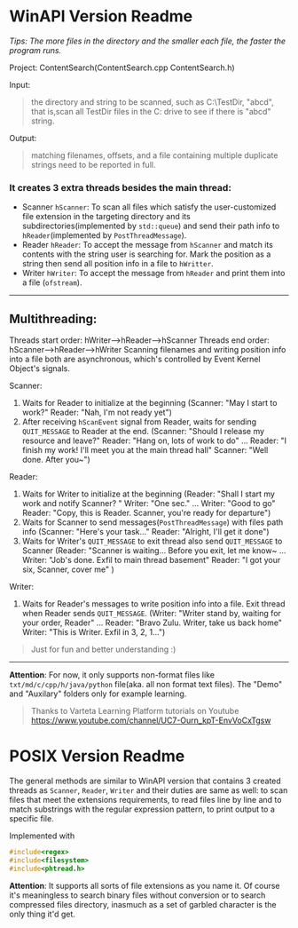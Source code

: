 # WinAPI Version Readme

_Tips: The more files in the directory and the smaller each file, the faster the program runs._

Project: ContentSearch(ContentSearch.cpp ContentSearch.h)

Input:

> the directory and string to be scanned, such as C:\TestDir, "abcd", that is,scan all TestDir files in the C: drive to see if there is "abcd" string.

Output:

> matching filenames, offsets, and a file containing multiple duplicate strings need to be reported in full.

### It creates 3 extra threads besides the main thread:

* Scanner `hScanner`: To scan all files which satisfy the user-customized file extension in the targeting directory and its subdirectories(implemented by `std::queue`) and send their path info to `hReader`(implemented by `PostThreadMessage`).
* Reader `hReader`: To accept the message from `hScanner` and match its contents with the string user is searching for. Mark the position as a string then send all position info in a file to `hWritter`.
* Writer `hWriter`: To accept the message from `hReader` and print them into a file (`ofstream`).

---

## Multithreading:

Threads start order: hWriter-->hReader-->hScanner
Threads end order: hScanner-->hReader-->hWriter
Scanning filenames and writing position info into a file both are asynchronous, which's controlled by Event Kernel Object's signals.

Scanner:

1. Waits for Reader to initialize at the beginning (Scanner: "May I start to work?" Reader: "Nah, I'm not ready yet")
2. After receiving `hScanEvent` signal from Reader, waits for sending `QUIT_MESSAGE` to Reader at the end.
   (Scanner: "Should I release my resource and leave?" Reader: "Hang on, lots of work to do"
   ...
   Reader: "I finish my work! I'll meet you at the main thread hall" Scanner: "Well done. After you~")

Reader:

1. Waits for Writer to initialize at the beginning
   (Reader: "Shall I start my work and notify Scanner? " Writer: "One sec." ... Writer: "Good to go" Reader: "Copy, this is Reader. Scanner, you're ready for departure")
2. Waits for Scanner to send messages(`PostThreadMessage`) with files path info (Scanner: "Here's your task..." Reader: "Alright, I'll get it done")
3. Waits for Writer's `QUIT_MESSAGE` to exit thread also send  `QUIT_MESSAGE` to Scanner
   (Reader: "Scanner is waiting... Before you exit, let me know~
   ...
   Writer: "Job's done. Exfil to main thread basement"
   Reader: "I got your six, Scanner, cover me"
   )

Writer:

1. Waits for Reader's messages to write position info into a file. Exit thread when Reader sends `QUIT_MESSAGE`.
   (Writer: "Writer stand by, waiting for your order, Reader"
   ...
   Reader: "Bravo Zulu. Writer, take us back home"
   Writer: "This is Writer. Exfil in 3, 2, 1...")

> Just for fun and better understanding :)

---

**Attention**: For now, it only supports non-format files like `txt/md/c/cpp/h/java/python` file(aka. all non format text files). The "Demo" and "Auxilary" folders only for example learning.

> Thanks to Varteta Learning Platform tutorials on Youtube https://www.youtube.com/channel/UC7-Ourn_kpT-EnvVoCxTgsw
>


# POSIX Version Readme


The general methods are similar to WinAPI version that contains 3 created threads as `Scanner`, `Reader`, `Writer` and their duties are same as well: to scan files that meet the extensions requirements, to read files line by line and to match substrings with the regular expression pattern, to print output to a specific file.

Implemented with 

```c++
#include<regex>
#include<filesystem>
#include<phtread.h>

```


**Attention**: It supports all sorts of file extensions as you name it. Of course it's meaningless to search binary files without conversion or to search compressed files directory, inasmuch as a set of garbled character is the only thing it'd get.
